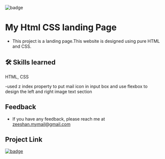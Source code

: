 
![badge](https://img.shields.io/badge/html%2Fcss-used-brightgreen)

# My  Html CSS landing Page

- This project is a  landing page.This website is designed using pure HTML and CSS.

## 🛠 Skills learned

HTML, CSS

-used z index property to put mail icon in  input box  and use flexbox to design the left and right image text section

## Feedback

- If you have any feedback, please reach me at zeeshan.mymail@gmail.com


## Project Link


[![badge](https://img.shields.io/badge/Click-here-brightgreen)](https://project4syedhtml.netlify.app/)